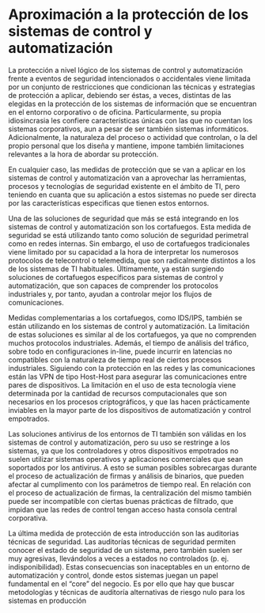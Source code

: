 # Aproximación a la protección de los sistemas de control y automatización


La protección a nivel lógico de los sistemas de control y automatización frente a eventos de
seguridad intencionados o accidentales viene limitada por un conjunto de restricciones que
condicionan las técnicas y estrategias de protección a aplicar, debiendo ser éstas, a veces,
distintas de las elegidas en la protección de los sistemas de información que se encuentran en el entorno corporativo o de oficina. Particularmente, su propia idiosincrasia les confiere características únicas con las que no cuentan los sistemas corporativos, aun a pesar de ser también sistemas informáticos. Adicionalmente, la naturaleza del proceso o actividad que controlan, o la del propio personal que los diseña y mantiene, impone también limitaciones relevantes a la hora de abordar su protección.

En cualquier caso, las medidas de protección que se van a aplicar en los sistemas de control y
automatización van a aprovechar las herramientas, procesos y tecnologías de seguridad existente
en el ámbito de TI, pero teniendo en cuanta que su aplicación a estos sistemas no puede ser
directa por las características especificas que tienen estos entornos.

Una de las soluciones de seguridad que más se está integrando en los sistemas de control y
automatización son los cortafuegos. Esta medida de seguridad se está utilizando tanto como
solución de seguridad perimetral como en redes internas. Sin embargo, el uso de cortafuegos
tradicionales viene limitado por su capacidad a la hora de interpretar los numerosos protocolos de telecontrol o telemedida, que son radicalmente distintos a los de los sistemas de TI habituales. Últimamente, ya están surgiendo soluciones de cortafuegos específicos para sistemas de control y automatización, que son capaces de comprender los protocolos industriales y, por tanto, ayudan a controlar mejor los flujos de comunicaciones.

Medidas complementarias a los cortafuegos, como IDS/IPS, también se están utilizando en los
sistemas de control y automatización. La limitación de estas soluciones es similar al de los
cortafuegos, ya que no comprenden muchos protocolos industriales. Además, el tiempo de análisis
del tráfico, sobre todo en configuraciones in-line, puede incurrir en latencias no compatibles con la
naturaleza de tiempo real de ciertos procesos industriales.
Siguiendo con la protección en las redes y las comunicaciones están las VPN de tipo Host-Host
para asegurar las comunicaciones entre pares de dispositivos. La limitación en el uso de esta
tecnología viene determinada por la cantidad de recursos computacionales que son necesarios en
los procesos criptográficos, y que las hacen prácticamente inviables en la mayor parte de los
dispositivos de automatización y control empotrados.

Las soluciones antivirus de los entornos de TI también son válidas en los sistemas de control y
automatización, pero su uso se restringe a los sistemas, ya que los controladores y otros
dispositivos empotrados no suelen utilizar sistemas operativos y aplicaciones comerciales que sean soportados por los antivirus. A esto se suman posibles sobrecargas durante el proceso de
actualización de firmas y análisis de binarios, que pueden afectar al cumplimento con los
parámetros de tiempo real. En relación con el proceso de actualización de firmas, la centralización del mismo también puede ser incompatible con ciertas buenas prácticas de filtrado, que impidan que las redes de control tengan acceso hasta consola central corporativa.

La última medida de protección de esta introducción son las auditorias técnicas de seguridad. Las auditorías técnicas de seguridad permiten conocer el estado de seguridad de un sistema, pero también suelen ser muy agresivas, llevándolos a veces a estados no controlados (p. ej.
indisponibilidad). Estas consecuencias son inaceptables en un entorno de automatización y control, donde estos sistemas juegan un papel fundamental en el “core” del negocio. Es por ello que hay que buscar metodologías y técnicas de auditoría alternativas de riesgo nulo para los sistemas en producción